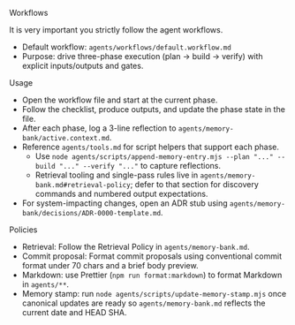 Workflows

It is very important you strictly follow the agent workflows.

- Default workflow: `agents/workflows/default.workflow.md`
- Purpose: drive three-phase execution (plan → build → verify) with explicit inputs/outputs and gates.

Usage

- Open the workflow file and start at the current phase.
- Follow the checklist, produce outputs, and update the phase state in the file.
- After each phase, log a 3-line reflection to `agents/memory-bank/active.context.md`.
- Reference `agents/tools.md` for script helpers that support each phase.
  - Use `node agents/scripts/append-memory-entry.mjs --plan "..." --build "..." --verify "..."` to capture reflections.
  - Retrieval tooling and single-pass rules live in `agents/memory-bank.md#retrieval-policy`; defer to that section for discovery commands and numbered output expectations.
- For system-impacting changes, open an ADR stub using `agents/memory-bank/decisions/ADR-0000-template.md`.

Policies

- Retrieval: Follow the Retrieval Policy in `agents/memory-bank.md`.
- Commit proposal: Format commit proposals using conventional commit format under 70 chars and a brief body preview.
- Markdown: use Prettier (`npm run format:markdown`) to format Markdown in `agents/**`.
- Memory stamp: run `node agents/scripts/update-memory-stamp.mjs` once canonical updates are ready so `agents/memory-bank.md` reflects the current date and HEAD SHA.
